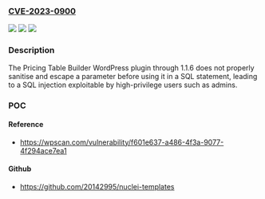 ### [CVE-2023-0900](https://cve.mitre.org/cgi-bin/cvename.cgi?name=CVE-2023-0900)
![](https://img.shields.io/static/v1?label=Product&message=Pricing%20Table%20Builder&color=blue)
![](https://img.shields.io/static/v1?label=Version&message=n%2Fa&color=blue)
![](https://img.shields.io/static/v1?label=Vulnerability&message=CWE-89%20SQL%20Injection&color=brighgreen)

### Description

The Pricing Table Builder WordPress plugin through 1.1.6 does not properly sanitise and escape a parameter before using it in a SQL statement, leading to a SQL injection exploitable by high-privilege users such as admins.

### POC

#### Reference
- https://wpscan.com/vulnerability/f601e637-a486-4f3a-9077-4f294ace7ea1

#### Github
- https://github.com/20142995/nuclei-templates

